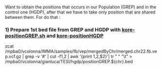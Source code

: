 Want to obtain the positions that occurs in our Population (GREP) and in the control one (HGDP), after that we have to take only 
position that are shared between them. For do that :

### 1) Prepare 1st bed file from GREP and HGDP with [kore-positionGREP.sh](kore-positionGREP.sh) and [kore-positionHGDP](kore-positionHGDP.sh)

zcat /mpba0/vcolonna/IMMA/samples/fb/vep/mergedByChr/merged.chr22.fb.vep.vcf.gz | grep -v '#' | cut -f1,2 | awk '{print $1,$2,$2}'| tr " " "\t" > /mpba0/vcolonna/gianluca/TESI/hgdp/positionGREP.${chr}.bed

